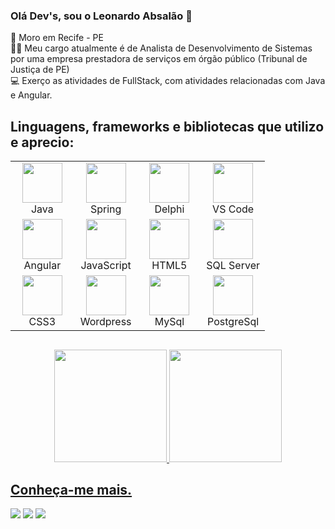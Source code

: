 ### Olá Dev's, sou o Leonardo Absalão 👋


:pushpin: Moro em Recife - PE<br>
🧑‍💼 Meu cargo atualmente é de Analista de Desenvolvimento de Sistemas por uma empresa prestadora de serviços em órgão público (Tribunal de Justiça de PE)<br> 
:computer: Exerço as atividades de FullStack, com atividades relacionadas com Java e Angular.<br>

## Linguagens, frameworks e bibliotecas que utilizo e aprecio:
<table>
  <tbody>
    <tr>      
      <td width="25%" align="center">
        <img height="64px" src="https://img.icons8.com/color/48/000000/java-coffee-cup-logo.png">
        <br>
        <span>Java</span>
      </td>
      <td width="25%" align="center">
        <img height="64px" src="https://img.icons8.com/color/48/000000/spring-logo.png">
        <br>
        <span>Spring<span>
      </td>
      <td width="25%" align="center">
        <img height="64px" src="https://img.icons8.com/color/48/000000/delphi-ide.png">
        <br>
        <span>Delphi</span>
      </td>      
      <td width="25%" align="center">
        <img height="64px" src="https://img.icons8.com/color/48/000000/visual-studio-code-2019.png"/>
        <br>
        <span>VS Code</span>
      </td>       
    </tr>
    <tr>     
      <td width="25%" align="center">
        <img height="64px" src="https://img.icons8.com/color/48/000000/angularjs.png">
        <br>
        <span>Angular</span>
      </td>      
      <td width="25%" align="center">
        <img height="64px" src="https://img.icons8.com/color/48/000000/javascript.png">
        <br>
        <span>JavaScript</span>
      </td> 
      <td width="25%" align="center">
        <img height="64px" src="https://img.icons8.com/color/48/000000/html-5.png">
        <br>
        <span>HTML5</span>
      </td>   
      <td width="25%" align="center">
        <img height="64px" src="https://img.icons8.com/external-wanicon-lineal-color-wanicon/64/000000/external-sql-server-big-data-wanicon-lineal-color-wanicon.png"/>
        <br>
        <span>SQL Server</span>
      </td>
    </tr>    
    <tr>
      <td width="25%" align="center">
        <img height="64px" src="https://img.icons8.com/color/48/000000/css3.png">
        <br>
        <span>CSS3</span>
      </td>  
      <td width="25%" align="center">
        <img height="64px" src="https://img.icons8.com/color/48/000000/wordpress.png">
        <br>
        <span>Wordpress</span>
      </td>
      <td width="25%" align="center">
        <img height="64px" src="https://img.icons8.com/color/48/000000/mysql-logo.png">
        <br>
        <span>MySql</span>
      </td>    
      <td width="25%" align="center">
        <img height="64px" src="https://img.icons8.com/color/48/000000/postgreesql.png">
        <br>
        <span>PostgreSql</span>
      </td>                   
    </tr>
  </tbody>
</table>

##
<div align="center">
  <a href="https://github.com/leoabsalao">
  <img height="180em" src="https://github-readme-stats.vercel.app/api?username=leoabsalao&show_icons=true&theme=dark&include_all_commits=true&count_private=true"/>
  <img height="180em" src="https://github-readme-stats.vercel.app/api/top-langs/?username=leoabsalao&layout=compact&langs_count=7&theme=dark"/>
</div>

## Conheça-me mais.
<div>
     <a href="https://instagram.com/absalaoleo" target="_blank"><img src="https://img.shields.io/badge/-Instagram-%23E4405F?style=for-the-badge&logo=instagram&logoColor=white" target="_blank"></a>
  <a href = "mailto:leonardoabsalao@hotmail.com"><img src="https://img.shields.io/badge/Microsoft_Outlook-0078D4?style=for-the-badge&logo=microsoft-outlook&logoColor=white"></a>
  <a href="https://www.linkedin.com/in/leonardoabsalao/" target="_blank"><img src="https://img.shields.io/badge/-LinkedIn-%230077B5?style=for-the-badge&logo=linkedin&logoColor=white" target="_blank"></a> 
</div>
